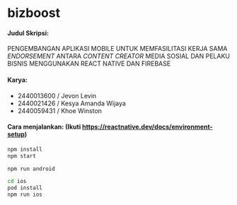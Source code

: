 # bizboost
#### Judul Skripsi:
PENGEMBANGAN APLIKASI MOBILE UNTUK MEMFASILITASI KERJA SAMA _ENDORSEMENT_ ANTARA _CONTENT CREATOR_ MEDIA SOSIAL DAN PELAKU BISNIS MENGGUNAKAN REACT NATIVE DAN FIREBASE


#### Karya:
- 2440013600 / Jevon Levin
- 2440021426 / Kesya Amanda Wijaya
- 2440059431 / Khoe Winston 	

#### Cara menjalankan: (Ikuti https://reactnative.dev/docs/environment-setup)
```bash
npm install
npm start

npm run android

cd ios
pod install
npm run ios
```
